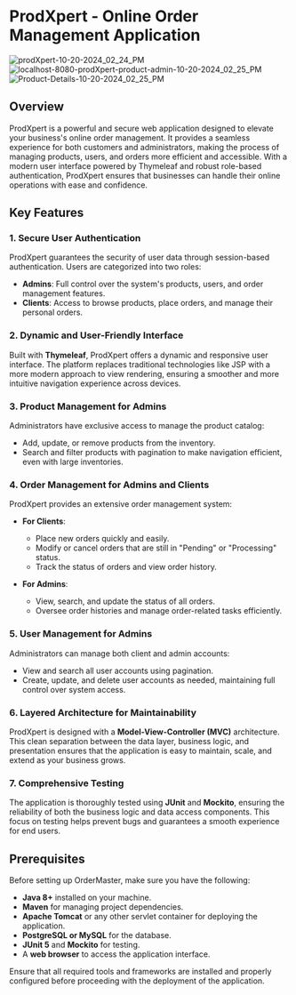 # ProdXpert - Online Order Management Application

![prodXpert-10-20-2024_02_24_PM](https://github.com/user-attachments/assets/a19ab163-4765-4466-8f48-3d4fe19e68e3)
![localhost-8080-prodXpert-product-admin-10-20-2024_02_25_PM](https://github.com/user-attachments/assets/886102a4-7978-4a5b-954a-1b8e5fe467cf)
![Product-Details-10-20-2024_02_25_PM](https://github.com/user-attachments/assets/90290c45-0da0-4aa2-9a84-226ba24069f1)


## Overview

ProdXpert is a powerful and secure web application designed to elevate your business's online order management. It provides a seamless experience for both customers and administrators, making the process of managing products, users, and orders more efficient and accessible. With a modern user interface powered by Thymeleaf and robust role-based authentication, ProdXpert ensures that businesses can handle their online operations with ease and confidence.

## Key Features

### 1. Secure User Authentication
ProdXpert guarantees the security of user data through session-based authentication. Users are categorized into two roles:
- **Admins**: Full control over the system's products, users, and order management features.
- **Clients**: Access to browse products, place orders, and manage their personal orders.

### 2. Dynamic and User-Friendly Interface
Built with **Thymeleaf**, ProdXpert offers a dynamic and responsive user interface. The platform replaces traditional technologies like JSP with a more modern approach to view rendering, ensuring a smoother and more intuitive navigation experience across devices.

### 3. Product Management for Admins
Administrators have exclusive access to manage the product catalog:
- Add, update, or remove products from the inventory.
- Search and filter products with pagination to make navigation efficient, even with large inventories.

### 4. Order Management for Admins and Clients
ProdXpert provides an extensive order management system:
- **For Clients**:
    - Place new orders quickly and easily.
    - Modify or cancel orders that are still in "Pending" or "Processing" status.
    - Track the status of orders and view order history.

- **For Admins**:
    - View, search, and update the status of all orders.
    - Oversee order histories and manage order-related tasks efficiently.

### 5. User Management for Admins
Administrators can manage both client and admin accounts:
- View and search all user accounts using pagination.
- Create, update, and delete user accounts as needed, maintaining full control over system access.

### 6. Layered Architecture for Maintainability
ProdXpert is designed with a **Model-View-Controller (MVC)** architecture. This clean separation between the data layer, business logic, and presentation ensures that the application is easy to maintain, scale, and extend as your business grows.

### 7. Comprehensive Testing
The application is thoroughly tested using **JUnit** and **Mockito**, ensuring the reliability of both the business logic and data access components. This focus on testing helps prevent bugs and guarantees a smooth experience for end users.

## Prerequisites

Before setting up OrderMaster, make sure you have the following:

- **Java 8+** installed on your machine.
- **Maven** for managing project dependencies.
- **Apache Tomcat** or any other servlet container for deploying the application.
- **PostgreSQL or MySQL** for the database.
- **JUnit 5** and **Mockito** for testing.
- A **web browser** to access the application interface.

Ensure that all required tools and frameworks are installed and properly configured before proceeding with the deployment of the application.
